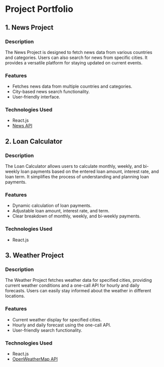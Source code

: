 # Project Portfolio

## 1. News Project

### Description
The News Project is designed to fetch news data from various countries and categories. Users can also search for news from specific cities. It provides a versatile platform for staying updated on current events.

### Features
- Fetches news data from multiple countries and categories.
- City-based news search functionality.
- User-friendly interface.

### Technologies Used
- React.js
- [News API](https://newsapi.org/)

## 2. Loan Calculator

### Description
The Loan Calculator allows users to calculate monthly, weekly, and bi-weekly loan payments based on the entered loan amount, interest rate, and loan term. It simplifies the process of understanding and planning loan payments.

### Features
- Dynamic calculation of loan payments.
- Adjustable loan amount, interest rate, and term.
- Clear breakdown of monthly, weekly, and bi-weekly payments.

### Technologies Used
- React.js

## 3. Weather Project

### Description
The Weather Project fetches weather data for specified cities, providing current weather conditions and a one-call API for hourly and daily forecasts. Users can easily stay informed about the weather in different locations.

### Features
- Current weather display for specified cities.
- Hourly and daily forecast using the one-call API.
- User-friendly search functionality.

### Technologies Used
- React.js
- [OpenWeatherMap API](https://openweathermap.org/)



